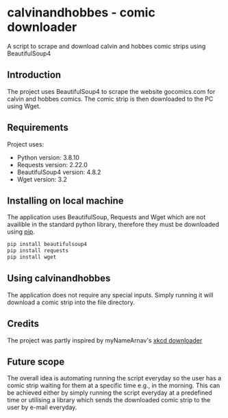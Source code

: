 # calvinandhobbes - comic downloader
A script to scrape and download calvin and hobbes comic strips using BeautifulSoup4

 
## Introduction
The project uses BeautifulSoup4 to scrape the website gocomics.com for calvin and hobbes comics. The comic strip is then downloaded to the PC using Wget.
	
## Requirements
Project uses:
* Python version: 3.8.10
* Requests version: 2.22.0
* BeautifulSoup4 version: 4.8.2
* Wget version: 3.2
	
## Installing on local machine
The application uses BeautifulSoup, Requests and Wget which are not availible in the standard python library, therefore they must be downloaded using [pip](https://pip.pypa.io/en/stable/). 

``` bash
pip install beautifulsoup4
pip install requests
pip install wget
```

## Using calvinandhobbes
The application does not require any special inputs. Simply running it will download a comic strip into the file directory. 

## Credits
The project was partly inspired by myNameArnav's [xkcd downloader](https://github.com/myNameArnav/xkcdDownloader)

## Future scope
The overall idea is automating running the script everyday so the user has a comic strip waiting for them at a specific time e.g., in the morning. This can be achieved either by simply running the script everyday at a predefined time or utilising a library which sends the downloaded comic strip to the user by e-mail everyday.
